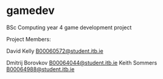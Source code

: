 # gamedev
BSc Computing year 4 game development project

Project Members:

David Kelly B00060572@student.itb.ie

Dmitrij Borovkov B00064044@student.itb.ie
Keith Sommers B00064988@student.itb.ie

